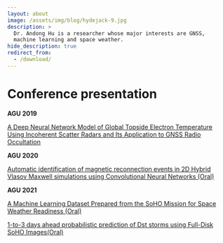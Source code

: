 ```yaml
---
layout: about
image: /assets/img/blog/hydejack-9.jpg
description: >
  Dr. Andong Hu is a researcher whose major interests are GNSS,
  machine learning and space weather.
hide_description: true
redirect_from:
  - /download/
---
```


# Conference presentation
<b>AGU 2019</b>

[A Deep Neural Network Model of Global Topside Electron Temperature Using Incoherent Scatter Radars and Its Application to GNSS Radio Occultation](assets/pdf/post_landscape.pdf)

<b>AGU 2020</b>

[Automatic identification of magnetic reconnection events in 2D Hybrid Vlasov Maxwell simulations using Convolutional Neural Networks (Oral)](assets/pdf/Presentation_reconnection.pdf)

<b>AGU 2021</b>

[A Machine Learning Dataset Prepared from the SoHO Mission for Space Weather Readiness (Oral)](assets/pdf/SoHO_data.pdf)

[1-to-3 days ahead probabilistic prediction of Dst storms using Full-Disk SoHO Images(Oral)](https://arxiv.org/pdf/2203.11001.pdf)

